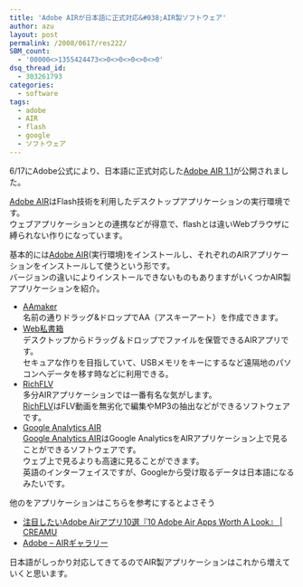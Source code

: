 ```yaml
---
title: 'Adobe AIRが日本語に正式対応&#038;AIR製ソフトウェア'
author: azu
layout: post
permalink: /2008/0617/res222/
SBM_count:
  - '00000<>1355424473<>0<>0<>0<>0<>0'
dsq_thread_id:
  - 303261793
categories:
  - software
tags:
  - adobe
  - AIR
  - flash
  - google
  - ソフトウェア
---
```

6/17にAdobe公式により、日本語に正式対応した[Adobe AIR 1.1][1]が公開されました。

[Adobe AIR][1]はFlash技術を利用したデスクトップアプリケーションの実行環境です。  
ウェブアプリケーションとの連携などが得意で、flashとは違いWebブラウザに縛られない作りになっています。

基本的には[Adobe AIR][1](実行環境)をインストールし、それぞれのAIRアプリケーションをインストールして使うという形です。  
バージョンの違いによりインストールできないものもありますがいくつかAIR製アプリケーションを紹介。

*   [AAmaker  
    ][2]名前の通りドラッグ&ドロップでAA（アスキーアート）を作成できます。
*   [Web私書箱][3]  
    デスクトップからドラッグ＆ドロップでファイルを保管できるAIRアプリです。  
    セキュアな作りを目指していて、USBメモリをキーにするなど遠隔地のパソコンへデータを移す時などに利用できる。
*   [RichFLV][4]  
    多分AIRアプリケーションでは一番有名な気がします。  
    [RichFLV][4]はFLV動画を無劣化で編集やMP3の抽出などができるソフトウェアです。
*   [Google Analytics AIR][5]  
    [Google Analytics AIR][5]はGoogle AnalyticsをAIRアプリケーション上で見ることができるソフトウェアです。  
    ウェブ上で見るよりも高速に見ることができます。  
    英語のインターフェイスですが、Googleから受け取るデータは日本語になるみたいです。

他のをアプリケーションはこちらを参考にするとよさそう

*   [注目したいAdobe Airアプリ10選『10 Adobe Air Apps Worth A Look』 | CREAMU][6]
*   [Adobe &#8211; AIRギャラリー][7]

日本語がしっかり対応してきてるのでAIR製アプリケーションはこれから増えていくと思います。

[  
][6]

 [1]: http://get.adobe.com/air/?loc=jp
 [2]: http://12px.com/aamaker/
 [3]: http://weblift.jp/
 [4]: http://www.richapps.de/?page_id=120
 [5]: http://www.aboutnico.be/index.php/google-analytics-air-beta-sign-up/
 [6]: http://blog.creamu.com/mt/2008/03/adobe_air1010_adobe_air_apps_w.html
 [7]: http://www.adobe.com/jp/devnet/air/gallery/